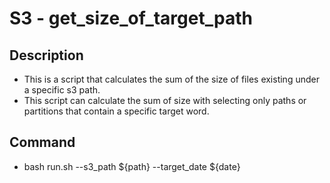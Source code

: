 # S3 - get_size_of_target_path

## Description

- This is a script that calculates the sum of the size of files existing under a specific s3 path.
- This script can calculate the sum of size with selecting only paths or partitions that contain a specific target word.

## Command

- bash run.sh --s3_path ${path} --target_date ${date}